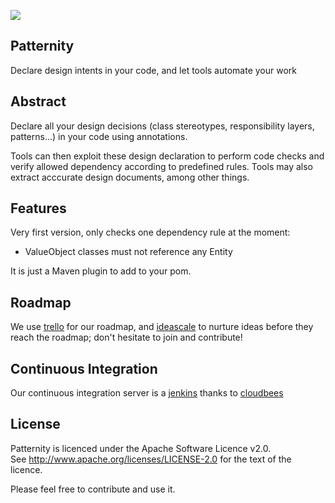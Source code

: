 [![][logo]][website]

Patternity
--------

Declare design intents in your code, and let tools automate your work


Abstract
--------

Declare all your design decisions (class stereotypes, responsibility layers, patterns...) in your code using annotations. 

Tools can then exploit these design declaration to perform code checks and verify allowed dependency according to predefined rules. Tools may also extract acccurate design documents, among other things.

Features
--------

Very first version, only checks one dependency rule at the moment:

- ValueObject classes must not reference any Entity


It is just a Maven plugin to add to your pom.

Roadmap
-------
We use [trello] for our roadmap, and [ideascale] to nurture ideas before they reach the roadmap; don't hesitate to join and contribute!

Continuous Integration
----------------------
Our continuous integration server is a [jenkins] thanks to [cloudbees]

License
-------

Patternity is licenced under the Apache Software Licence v2.0.  
See http://www.apache.org/licenses/LICENSE-2.0 for the text of the licence.

Please feel free to contribute and use it.


[logo]: https://github.com/cyriux/Patternity/raw/master/logo.png
[website]: https://github.com/cyriux/Patternity
[trello]: https://trello.com/b/WU8weVd0
[ideascale]: http://patternity.ideascale.com/
[jenkins]: https://patternity.ci.cloudbees.com
[cloudbees]: http://www.cloudbees.com/
